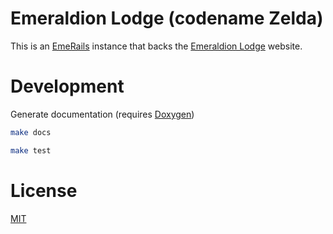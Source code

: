 # Emeraldion Lodge (codename Zelda)

This is an [EmeRails](https://github.com/emeraldion/emerails) instance that backs the [Emeraldion Lodge](http://www.emeraldion.it) website.

# Development

Generate documentation (requires [Doxygen](https://github.com/doxygen/doxygen.git))

```sh
make docs
```

```sh
make test
```

# License

[MIT](http://opensource.org/licenses/MIT)
